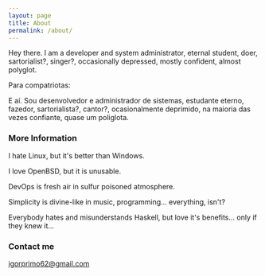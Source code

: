```yaml
---
layout: page
title: About
permalink: /about/
---
```


Hey there. I am a developer and system administrator,
eternal student, doer, sartorialist?, singer?,
occasionally depressed, mostly confident, almost polyglot.

Para compatriotas:

E aí. Sou desenvolvedor e administrador de sistemas, estudante eterno,
fazedor, sartorialista?, cantor?, ocasionalmente deprimido, na maioria das
vezes confiante, quase um poliglota.

### More Information

I hate Linux, but it's better than Windows.

I love OpenBSD, but it is unusable.

DevOps is fresh air in sulfur poisoned atmosphere.

Simplicity is divine-like in music, programming... everything, isn't?

Everybody hates and misunderstands Haskell, but love it's benefits... only if they knew it...

### Contact me
    
[igorprimo62@gmail.com](mailto:igorprimo62@gmail.com)
